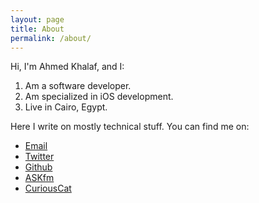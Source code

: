 ```yaml
---
layout: page
title: About
permalink: /about/
---
```


Hi, I'm Ahmed Khalaf, and I:

1. Am a software developer.
2. Am specialized in iOS development.
3. Live in Cairo, Egypt.

Here I write on mostly technical stuff. You can find me on:

- [Email](mailto:ahmedkhalaf.92@gmail.com)
- [Twitter](https://twitter.com/ahmedkhalaf_92)
- [Github](https://github.com/ahmedk92)
- [ASKfm](https://ask.fm/ahmedkhalaf2)
- [CuriousCat](https://curiouscat.me/ahmedkhalaf_92)